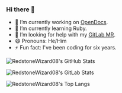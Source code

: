 ### Hi there 👋

- 🔭 I’m currently working on [OpenDocs](https://github.com/opendocs-editor).
- 🌱 I’m currently learning Ruby.
- 🤔 I’m looking for help with my [GitLab MR](https://gitlab.com/gitlab-org/gitlab/-/merge_requests/81101).
- 😄 Pronouns: He/Him
- ⚡ Fun fact: I've been coding for six years.



![RedstoneWizard08's GitHub Stats](https://github-readme-stats.vercel.app/api?username=RedstoneWizard08&theme=vue-dark&show_icons=true&count_private=true)


![RedstoneWizard08's GitLab Stats](https://gitlab-readme-stats.vercel.app/api?username=RedstoneWizard08&theme=vue-dark&show_icons=true&count_private=true)

![RedstoneWizard08's Top Langs](https://github-readme-stats.vercel.app/api/top-langs/?username=RedstoneWizard08)

